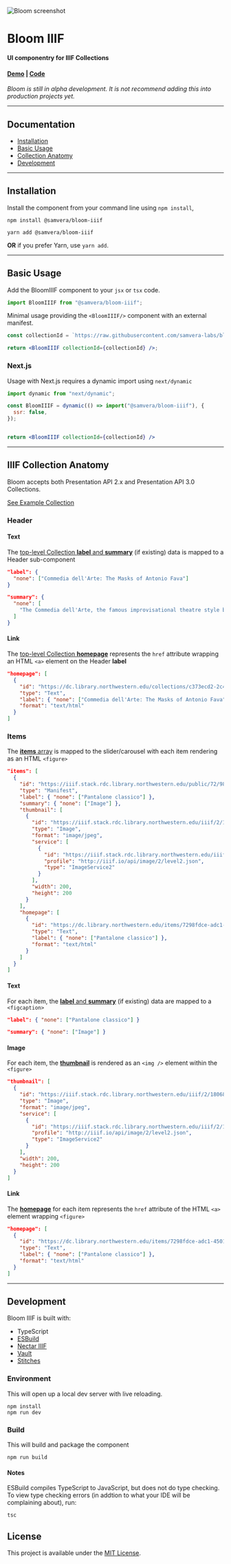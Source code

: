 <img src="https://user-images.githubusercontent.com/7376450/189417239-0dcf980a-5551-4ebd-923d-5e33bc37bd59.png" class="bloom-screenshot" alt="Bloom screenshot"/>

# Bloom IIIF

**UI componentry for IIIF Collections**

#### [Demo](https://samvera-labs.github.io/bloom-iiif)  |  [Code](https://github.com/samvera-labs/bloom-iiif)

_Bloom is still in alpha development. It is not recommend adding this into production projects yet._

---

## Documentation

- [Installation](#installation)
- [Basic Usage](#basic-usage)
- [Collection Anatomy](#collection-anatomy)
- [Development](#development)

---

<h2 id="installation">Installation</h2>

Install the component from your command line using `npm install`,

```shell
npm install @samvera/bloom-iiif
```

```shell
yarn add @samvera/bloom-iiif
```

**OR** if you prefer Yarn, use `yarn add`.

---

<h2 id="basic-usage">Basic Usage</h2>

Add the BloomIIIF component to your `jsx` or `tsx` code.

```jsx
import BloomIIIF from "@samvera/bloom-iiif";
```

Minimal usage providing the `<BloomIIIF/>` component with an external manifest.

```jsx
const collectionId = `https://raw.githubusercontent.com/samvera-labs/bloom-iiif/main/public/fixtures/iiif/collection/masks-of-antonio-fava.json`;

return <BloomIIIF collectionId={collectionId} />;
```

<h3>Next.js</h3>

Usage with Next.js requires a dynamic import using `next/dynamic`


```jsx
import dynamic from "next/dynamic";

const BloomIIIF = dynamic(() => import("@samvera/bloom-iiif"), {
  ssr: false,
});


return <BloomIIIF collectionId={collectionId} />

```

---

<h2 id="collection-anatomy">IIIF Collection Anatomy</h2>

Bloom accepts both Presentation API 2.x and Presentation API 3.0 Collections.

[See Example Collection](https://github.com/samvera-labs/bloom-iiif/blob/main/public/fixtures/iiif/collection/masks-of-antonio-fava.json)

### Header

#### Text

The [top-level Collection **label** and **summary**](https://github.com/samvera-labs/bloom-iiif/blob/main/public/fixtures/iiif/collection/masks-of-antonio-fava.json#L5-L12) (if existing) data is mapped to a Header sub-component

```json
"label": {
  "none": ["Commedia dell'Arte: The Masks of Antonio Fava"]
}
```

```json
"summary": {
  "none": [
    "The Commedia dell'Arte, the famous improvisational theatre style born in Renaissance Italy, remains a major influence in today's theatre. Antonio Fava is an actor, comedian, author, director, musician, mask maker and Internationally renowned Maestro of Commedia dell'Arte."
  ]
}
```

#### Link

The [top-level Collection **homepage**](https://github.com/samvera-labs/bloom-iiif/blob/main/public/fixtures/iiif/collection/masks-of-antonio-fava.json#L13-L20) represents the `href` attribute wrapping an HTML `<a>` element on the Header **label**

```json
"homepage": [
  {
    "id": "https://dc.library.northwestern.edu/collections/c373ecd2-2c45-45f2-9f9e-52dc244870bd",
    "type": "Text",
    "label": { "none": ["Commedia dell'Arte: The Masks of Antonio Fava"] },
    "format": "text/html"
  }
]
```

### Items

The [**items** array](https://github.com/samvera-labs/bloom-iiif/blob/main/public/fixtures/iiif/collection/masks-of-antonio-fava.json#L21-L292) is mapped to the slider/carousel with each item rendering as an HTML `<figure>`

```json
"items": [
  {
    "id": "https://iiif.stack.rdc.library.northwestern.edu/public/72/98/fd/ce/-a/dc/1-/45/01/-9/e1/4-/9e/8b/d9/85/e1/49-manifest.json",
    "type": "Manifest",
    "label": { "none": ["Pantalone classico"] },
    "summary": { "none": ["Image"] },
    "thumbnail": [
      {
        "id": "https://iiif.stack.rdc.library.northwestern.edu/iiif/2/180682c9-dfaf-4881-b7b6-1f2f21092d4f/full/200,/0/default.jpg",
        "type": "Image",
        "format": "image/jpeg",
        "service": [
          {
            "id": "https://iiif.stack.rdc.library.northwestern.edu/iiif/2/180682c9-dfaf-4881-b7b6-1f2f21092d4f",
            "profile": "http://iiif.io/api/image/2/level2.json",
            "type": "ImageService2"
          }
        ],
        "width": 200,
        "height": 200
      }
    ],
    "homepage": [
      {
        "id": "https://dc.library.northwestern.edu/items/7298fdce-adc1-4501-9e14-9e8bd985e149",
        "type": "Text",
        "label": { "none": ["Pantalone classico"] },
        "format": "text/html"
      }
    ]
  }
]
```

#### Text

For each item, the [**label** and **summary**](https://github.com/samvera-labs/bloom-iiif/blob/main/public/fixtures/iiif/collection/masks-of-antonio-fava.json#L25-L26) (if existing) data are mapped to a `<figcaption>`

```json
"label": { "none": ["Pantalone classico"] }
```

```json
"summary": { "none": ["Image"] }
```

#### Image

For each item, the [**thumbnail**](https://github.com/samvera-labs/bloom-iiif/blob/main/public/fixtures/iiif/collection/masks-of-antonio-fava.json#L27-L42) is rendered as an `<img />` element within the `<figure>`

```json
"thumbnail": [
  {
    "id": "https://iiif.stack.rdc.library.northwestern.edu/iiif/2/180682c9-dfaf-4881-b7b6-1f2f21092d4f/full/200,/0/default.jpg",
    "type": "Image",
    "format": "image/jpeg",
    "service": [
      {
        "id": "https://iiif.stack.rdc.library.northwestern.edu/iiif/2/180682c9-dfaf-4881-b7b6-1f2f21092d4f",
        "profile": "http://iiif.io/api/image/2/level2.json",
        "type": "ImageService2"
      }
    ],
    "width": 200,
    "height": 200
  }
]
```

#### Link

The [**homepage**](https://github.com/samvera-labs/bloom-iiif/blob/main/public/fixtures/iiif/collection/masks-of-antonio-fava.json#L43-L50) for each item represents the `href` attribute of the HTML `<a>` element wrapping `<figure>`

```json
"homepage": [
  {
    "id": "https://dc.library.northwestern.edu/items/7298fdce-adc1-4501-9e14-9e8bd985e149",
    "type": "Text",
    "label": { "none": ["Pantalone classico"] },
    "format": "text/html"
  }
]
```

---

<h2 id="development">Development</h2>

Bloom IIIF is built with:

- TypeScript
- [ESBuild](https://esbuild.github.io/)
- [Nectar IIIF](https://github.com/samvera-labs/nectar-iiif/)
- [Vault](https://github.com/IIIF-Commons/vault/)
- [Stitches](https://stitches.dev/)

### Environment

This will open up a local dev server with live reloading.

```shell
npm install
npm run dev
```

### Build

This will build and package the component

```shell
npm run build
```

#### Notes

ESBuild compiles TypeScript to JavaScript, but does not do type checking. To view type checking errors (in addtion to what your IDE will be complaining about), run:

```shell
tsc
```

<h2 id="license">License</h2>

This project is available under the [MIT License](https://github.com/samvera-labs/bloom-iiif/blob/main/LICENSE).
